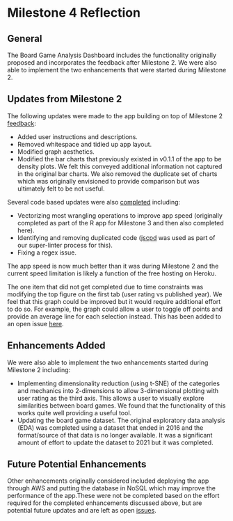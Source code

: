 # Milestone 4 Reflection

## General

The Board Game Analysis Dashboard includes the functionality originally proposed and incorporates the feedback after Milestone 2. We were also able to implement the two enhancements that were started during Milestone 2.

## Updates from Milestone 2

The following updates were made to the app building on top of Milestone 2 [feedback](https://github.com/WraySmith/boardgame-explorer/issues/34):

- Added user instructions and descriptions.
- Removed whitespace and tidied up app layout.
- Modified graph aesthetics.
- Modified the bar charts that previously existed in v0.1.1 of the app to be density plots. We felt this conveyed additional information not captured in the original bar charts. We also removed the duplicate set of charts which was originally envisioned to provide comparison but was ultimately felt to be not useful.

Several code based updates were also [completed](https://github.com/WraySmith/boardgame-explorer/issues/35) including:

- Vectorizing most wrangling operations to improve app speed (originally completed as part of the R app for Milestone 3 and then also completed here).
- Identifying and removing duplicated code ([jscpd](https://github.com/kucherenko/jscpd) was used as part of our super-linter process for this).
- Fixing a regex issue.

The app speed is now much better than it was during Milestone 2 and the current speed limitation is likely a function of the free hosting on Heroku.

The one item that did not get completed due to time constraints was modifying the top figure on the first tab (user rating vs published year). We feel that this graph could be improved but it would require additional effort to do so. For example, the graph could allow a user to toggle off points and provide an average line for each selection instead. This has been added to an open issue [here](https://github.com/WraySmith/boardgame-explorer/issues/69).

## Enhancements Added

We were also able to implement the two enhancements started during Milestone 2 including:

- Implementing dimensionality reduction (using t-SNE) of the categories and mechanics into 2-dimensions to allow 3-dimensional plotting with user rating as the third axis. This allows a user to visually explore similarities between board games. We found that the functionality of this works quite well providing a useful tool.
- Updating the board game dataset. The original exploratory data analysis (EDA) was completed using a dataset that ended in 2016 and the format/source of that data is no longer available. It was a significant amount of effort to update the dataset to 2021 but it was completed.

## Future Potential Enhancements

Other enhancements originally considered included deploying the app through AWS and putting the database in NoSQL which may improve the performance of the app.These were not be completed based on the effort required for the completed enhancements discussed above, but are potential future updates and are left as open [issues](https://github.com/WraySmith/boardgame-explorer/issues).
